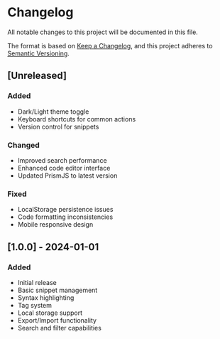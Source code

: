 # Changelog

All notable changes to this project will be documented in this file.

The format is based on [Keep a Changelog](https://keepachangelog.com/en/1.0.0/),
and this project adheres to [Semantic Versioning](https://semver.org/spec/v2.0.0.html).

## [Unreleased]

### Added
- Dark/Light theme toggle
- Keyboard shortcuts for common actions
- Version control for snippets

### Changed
- Improved search performance
- Enhanced code editor interface
- Updated PrismJS to latest version

### Fixed
- LocalStorage persistence issues
- Code formatting inconsistencies
- Mobile responsive design

## [1.0.0] - 2024-01-01

### Added
- Initial release
- Basic snippet management
- Syntax highlighting
- Tag system
- Local storage support
- Export/Import functionality
- Search and filter capabilities
